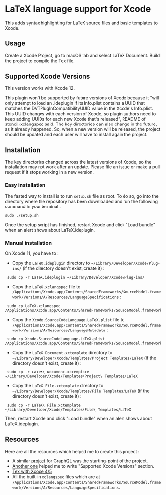 # LaTeX language support for Xcode

This adds syntax highlighting for LaTeX source files and basic templates to Xcode.

## Usage

Create a Xcode Project, go to macOS tab and select LaTeX Document. Build the project to compile the Tex file.

## Supported Xcode Versions

This version works with Xcode 12.

This plugin won't be supported by future versions of Xcode because it "will only attempt to load an .ideplugin if its Info.plist contains a UUID that matches the DVTPlugInCompatibilityUUID value in the Xcode's Info.plist. This UUID changes with each version of Xcode, so plugin authors need to keep adding UUIDs for each new Xcode that's released", README of [stencil-xclangspec](https://github.com/RobotsAndPencils/stencil-xclangspec) said. The key directories can also change in the future, as it already happened. So, when a new version will be released, the project should be updated and each user will have to install again the project.

## Installation

The key directories changed across the latest versions of Xcode, so the installation may not work after an update. Please file an issue or make a pull request if it stops working in a new version.

### Easy installation

The fasted way to install is to run `setup.sh` file as root. To do so, go into the directory where the repository has been downloaded and run the following command in your terminal :

```
sudo ./setup.sh
```

Once the setup script has finished, restart Xcode and click "Load bundle" when an alert shows about LaTeX.ideplugin.

### Manual installation

On Xcode 11, you have to :

- Copy the `LaTeX.ideplugin` directory to `~/Library/Developer/Xcode/Plug-ins/` (if the directory doesn't exist, create it) :
```
 sudo cp -r LaTeX.ideplugin ~/Library/Developer/Xcode/Plug-ins/
```

- Copy the `LaTeX.xclangspec` file to `/Applications/Xcode.app/Contents/SharedFrameworks/SourceModel.framework/Versions/A/Resources/LanguageSpecifications` :
```
 sudo cp LaTeX.xclangspec /Applications/Xcode.app/Contents/SharedFrameworks/SourceModel.framework/Versions/A/Resources/LanguageSpecifications
```

- Copy the `Xcode.SourceCodeLanguage.LaTeX.plist` file to `/Applications/Xcode.app/Contents/SharedFrameworks/SourceModel.framework/Versions/A/Resources/LanguageMetadata` :
```
 sudo cp Xcode.SourceCodeLanguage.LaTeX.plist /Applications/Xcode.app/Contents/SharedFrameworks/SourceModel.framework/Versions/A/Resources/LanguageMetadata
```

- Copy the `LaTeX Document.xctemplate` directory to `~/Library/Developer/Xcode/Templates/Project Templates/LaTeX`  (if the directory doesn't exist, create it) :
```
 sudo cp -r LaTeX\ Document.xctemplate ~/Library/Developer/Xcode/Templates/Project\ Templates/LaTeX
```

- Copy the `LaTeX File.xctemplate` directory to `~/Library/Developer/Xcode/Templates/File Templates/LaTeX`  (if the directory doesn't exist, create it) :
```
 sudo cp -r LaTeX\ File.xctemplate ~/Library/Developer/Xcode/Templates/File\ Templates/LaTeX
```

Then, restart Xcode and click "Load bundle" when an alert shows about LaTeX.ideplugin.

## Resources

Here are all the resources which helped me to create this project :

- A similar [project](https://github.com/apollographql/xcode-graphql) for GraphQL was the starting-point of the project.
- [Another one](https://github.com/RobotsAndPencils/stencil-xclangspec) helped me to write "Supported Xcode Versions" section.
- [Tex with Xcode 4/5](http://math.huji.ac.il/~piz/Site/TeX%20%26%20XCode%205.html)
- All the built-in `xclangspec` files which are at `/Applications/Xcode.app/Contents/SharedFrameworks/SourceModel.framework/Versions/A/Resources/LanguageSpecifications`.
